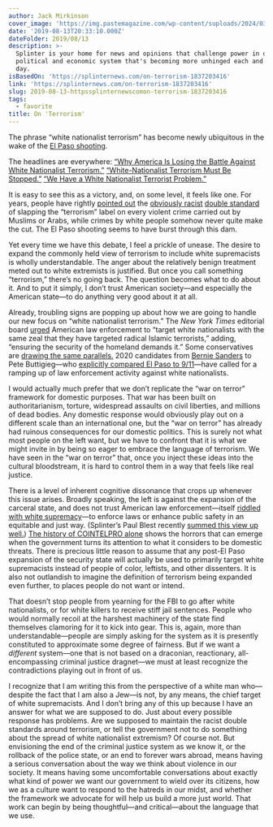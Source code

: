 ```yaml
---
author: Jack Mirkinson
cover_image: 'https://img.pastemagazine.com/wp-content/suploads/2024/03/logo-1200x675-1.jpg'
date: '2019-08-13T20:33:10.000Z'
dateFolder: 2019/08/13
description: >-
  Splinter is your home for news and opinions that challenge power in our
  political and economic system that's becoming more unhinged each and every
  day.
isBasedOn: 'https://splinternews.com/on-terrorism-1837203416'
link: 'https://splinternews.com/on-terrorism-1837203416'
slug: 2019-08-13-httpssplinternewscomon-terrorism-1837203416
tags:
  - favorite
title: On 'Terrorism'
---
```

<p>The phrase “white nationalist terrorism” has become newly ubiquitous in the wake of the <a href="https://splinternews.com/heres-trump-using-a-baby-whose-parents-died-shielding-h-1837095801">El Paso shooting</a>.</p>
<p>The headlines are everywhere: <a href="https://time.com/5647304/white-nationalist-terrorism-united-states/">“Why America Is Losing the Battle Against White Nationalist Terrorism.”</a> <a href="https://www.theatlantic.com/ideas/archive/2019/08/white-terrorism-must-be-stopped/595471/">“White-Nationalist Terrorism Must Be Stopped.”</a> <a href="https://www.nytimes.com/2019/08/04/opinion/mass-shootings-domestic-terrorism.html?action=click&amp;module=Opinion&amp;pgtype=Homepage">“We Have a White Nationalist Terrorist Problem.”</a></p>
<p>It is easy to see this as a victory, and, on some level, it feels like one. For years, people have rightly <a href="https://www.theguardian.com/commentisfree/2017/nov/01/manhattan-terror-double-standards">pointed out</a> the <a href="https://theintercept.com/2019/03/23/domestic-terrorism-fbi-prosecutions/">obviously racist</a> <a href="https://www.motherjones.com/crime-justice/2019/04/why-so-many-violent-white-supremacists-arent-charged-with-domestic-terrorism/">double standard</a> of slapping the “terrorism” label on every violent crime carried out by Muslims or Arabs, while crimes by white people somehow never quite make the cut. The El Paso shooting seems to have burst through this dam.</p>
<p>Yet every time we have this debate, I feel a prickle of unease. The desire to expand the commonly held view of terrorism to include white supremacists is wholly understandable. The anger about the relatively benign treatment meted out to white extremists is justified. But once you call something “terrorism,” there’s no going back. The question becomes what to do about it. And to put it simply, I don’t trust American society—and especially the American state—to do anything very good about it at all.</p>
<p>Already, troubling signs are popping up about how we are going to handle our new focus on “white nationalist terrorism.” The <em>New York Times</em> editorial board <a href="https://www.nytimes.com/2019/08/04/opinion/mass-shootings-domestic-terrorism.html?action=click&amp;module=Opinion&amp;pgtype=Homepage">urged</a> American law enforcement to “target white nationalists with the same zeal that they have targeted radical Islamic terrorists,” adding, “ensuring the security of the homeland demands it.” Some conservatives are <a href="https://twitter.com/anneapplebaum/status/1157919521304391681?s=20">drawing the same parallels.</a> 2020 candidates from <a href="https://twitter.com/BernieSanders/status/1157832983975534592">Bernie Sanders</a> to Pete Buttigieg—who <a href="https://twitter.com/PeteButtigieg/status/1158117815632781317?s=20">explicitly compared El Paso to 9/11</a>—have called for a ramping up of law enforcement activity against white nationalists.</p>
<p>I would actually much prefer that we don’t replicate the “war on terror” framework for domestic purposes. That war has been built on authoritarianism, torture, widespread assaults on civil liberties, and millions of dead bodies. Any domestic response would obviously play out on a different scale than an international one, but the “war on terror” has already had ruinous consequences for our domestic politics. This is surely not what most people on the left want, but we have to confront that it is what we might invite in by being so eager to embrace the language of terrorism. We have seen in the “war on terror” that, once you inject these ideas into the cultural bloodstream, it is hard to control them in a way that feels like real justice.</p>
<p>There is a level of inherent cognitive dissonance that crops up whenever this issue arises. Broadly speaking, the left is against the expansion of the carceral state, and does not trust American law enforcement—itself <a href="https://splinternews.com/the-long-history-of-law-enforcements-support-for-white-1830333632">riddled with white supremacy</a>—to enforce laws or enhance public safety in an equitable and just way. (Splinter’s Paul Blest recently <a href="https://splinternews.com/the-police-state-wont-end-white-supremacy-1836974275">summed this view up well.</a>) <a href="https://splinternews.com/may-i-remind-you-that-the-fbi-is-evil-1795086969">The history of COINTELPRO alone</a> shows the horrors that can emerge when the government turns its attention to what it considers to be domestic threats. There is precious little reason to assume that any post-El Paso expansion of the security state will actually be used to primarily target white supremacists instead of people of color, leftists, and other dissenters. It is also not outlandish to imagine the definition of terrorism being expanded even further, to places people do not want or intend.</p>
<p>That doesn’t stop people from yearning for the FBI to go after white nationalists, or for white killers to receive stiff jail sentences. People who would normally recoil at the harshest machinery of the state find themselves clamoring for it to kick into gear. This is, again, more than understandable—people are simply asking for the system as it is presently constituted to approximate some degree of fairness. But if we want a <em>different</em> system—one that is not based on a draconian, reactionary, all-encompassing criminal justice dragnet—we must at least recognize the contradictions playing out in front of us.</p>
<p>I recognize that I am writing this from the perspective of a white man who—despite the fact that I am also a Jew—is not, by any means, the chief target of white supremacists. And I don’t bring any of this up because I have an answer for what we are supposed to do. Just about every possible response has problems. Are we supposed to maintain the racist double standards around terrorism, or tell the government not to do something about the spread of white nationalist extremism? Of course not. But envisioning the end of the criminal justice system as we know it, or the rollback of the police state, or an end to forever wars abroad, means having a serious conversation about the way we think about violence in our society. It means having some uncomfortable conversations about exactly what kind of power we want our government to wield over its citizens, how we as a culture want to respond to the hatreds in our midst, and whether the framework we advocate for will help us build a more just world. That work can begin by being thoughtful—and critical—about the language that we use.</p>
